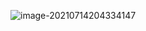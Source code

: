 ![image-20210714204334147](C:\Users\11547\AppData\Roaming\Typora\typora-user-images\image-20210714204334147.png)

